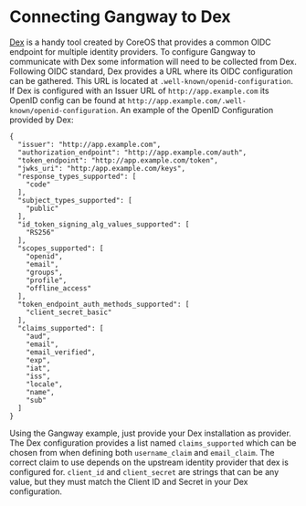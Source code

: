 # Connecting Gangway to Dex

[Dex](https://github.com/coreos/dex) is a handy tool created by CoreOS that provides a common OIDC endpoint for multiple identity providers.
To configure Gangway to communicate with Dex some information will need to be collected from Dex.
Following OIDC standard, Dex provides a URL where its OIDC configuration can be gathered.
This URL is located at `.well-known/openid-configuration`.
If Dex is configured with an Issuer URL of `http://app.example.com` its OpenID config can be found at `http://app.example.com/.well-known/openid-configuration`.
An example of the OpenID Configuration provided by Dex:

 ```
 {
   "issuer": "http://app.example.com",
   "authorization_endpoint": "http://app.example.com/auth",
   "token_endpoint": "http://app.example.com/token",
   "jwks_uri": "http:/app.example.com/keys",
   "response_types_supported": [
     "code"
   ],
   "subject_types_supported": [
     "public"
   ],
   "id_token_signing_alg_values_supported": [
     "RS256"
   ],
   "scopes_supported": [
     "openid",
     "email",
     "groups",
     "profile",
     "offline_access"
   ],
   "token_endpoint_auth_methods_supported": [
     "client_secret_basic"
   ],
   "claims_supported": [
     "aud",
     "email",
     "email_verified",
     "exp",
     "iat",
     "iss",
     "locale",
     "name",
     "sub"
   ]
 }
 ```

 Using the Gangway example, just provide your Dex installation as provider. The Dex configuration provides a list 
 named `claims_supported` which can be chosen from when defining both `username_claim` and `email_claim`.
 The correct claim to use depends on the upstream identity provider that dex is configured for. 
 `client_id` and `client_secret` are strings that can be any value, but they must match the Client ID and Secret in your Dex configuration.
